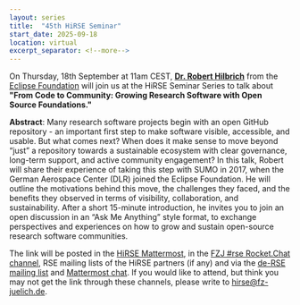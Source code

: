 ```yaml
---
layout: series
title:  "45th HiRSE Seminar"
start_date: 2025-09-18
location: virtual
excerpt_separator: <!--more-->
---
```


On Thursday, 18th September at 11am CEST, **[Dr. Robert Hilbrich](https://www.linkedin.com/in/roberthilbrich)** from the [Eclipse Foundation](https://www.eclipse.org/) will join us at the HiRSE Seminar Series to talk about **"From Code to Community: Growing Research Software with Open Source Foundations."**
<!--more-->

**Abstract**: 
Many research software projects begin with an open GitHub repository - an important first step to make software visible, accessible, and usable. But what comes next? When does it make sense to move beyond “just” a repository towards a sustainable ecosystem with clear governance, long-term support, and active community engagement? In this talk, Robert will share their experience of taking this step with SUMO in 2017, when the German Aerospace Center (DLR) joined the Eclipse Foundation. He will outline the motivations behind this move, the challenges they faced, and the benefits they observed in terms of visibility, collaboration, and sustainability. After a short 15-minute introduction, he invites you to join an open discussion in an “Ask Me Anything” style format, to exchange perspectives and experiences on how to grow and sustain open-source research software communities.

The link will be posted in the [HiRSE Mattermost](https://mattermost.hzdr.de/hirse), in the [FZJ #rse Rocket.Chat channel](https://chat.fz-juelich.de/channel/rse), RSE mailing lists of the HiRSE partners (if any) and via the [de-RSE mailing list](https://de-rse.org/de/join.html) and [Mattermost chat](https://chat.gwdg.de/channel/derse). If you would like to attend, but think you may not get the link through these channels, please write to [hirse@fz-juelich.de](mailto:hirse@fz-juelich.de).
 


